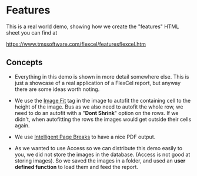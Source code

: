 # Features

This is a real world demo, showing how we create the \"features\" HTML
sheet you can find at

https://www.tmssoftware.com/flexcel/featuresflexcel.htm

## Concepts

- Everything in this demo is shown in more detail somewhere else. This
  is just a showcase of a real application of a FlexCel report, but
  anyway there are some ideas worth noting.

- We use the [Image Fit](https://download.tmssoftware.com/flexcel/doc/net/guides/reports-tag-reference.html#image-fit) tag in the image to autofit the
  containing cell to the height of the image. Bus as we also need to
  autofit the whole row, we need to do an autofit with a \"**Dont
  Shrink**\" option on the rows. If we didn't, when autofitting the
  rows the images would get outside their cells again.

- We use [Intelligent Page Breaks](https://download.tmssoftware.com/flexcel/doc/net/guides/reports-designer-guide.html#intelligent-page-breaks) to have a nice PDF output.

- As we wanted to use Access so we can distribute this demo easily to
  you, we did not store the images in the database. (Access is not
  good at storing images). So we saved the images in a folder, and
  used an **user defined function** to load them and feed the
  report.
